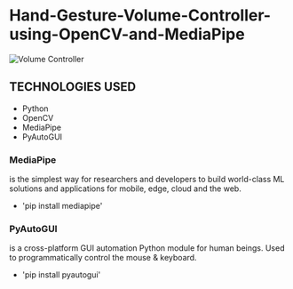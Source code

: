 # Hand-Gesture-Volume-Controller-using-OpenCV-and-MediaPipe
![Volume Controller](https://github.com/rahulbaburaj1/Hand-Gesture-Volume-Controller-using-OpenCV-and-MediaPipe/assets/44516492/78835fc8-e204-4340-9817-12b981f4cab4)

## TECHNOLOGIES USED
*  Python
*  OpenCV
*  MediaPipe
*  PyAutoGUI
### MediaPipe
  is the simplest way for researchers and developers to build world-class ML solutions and applications for mobile, edge, cloud and the web.
*  'pip install mediapipe'
### PyAutoGUI 
is a cross-platform GUI automation Python module for human beings. Used to programmatically control the mouse & keyboard.
*  'pip install pyautogui'
